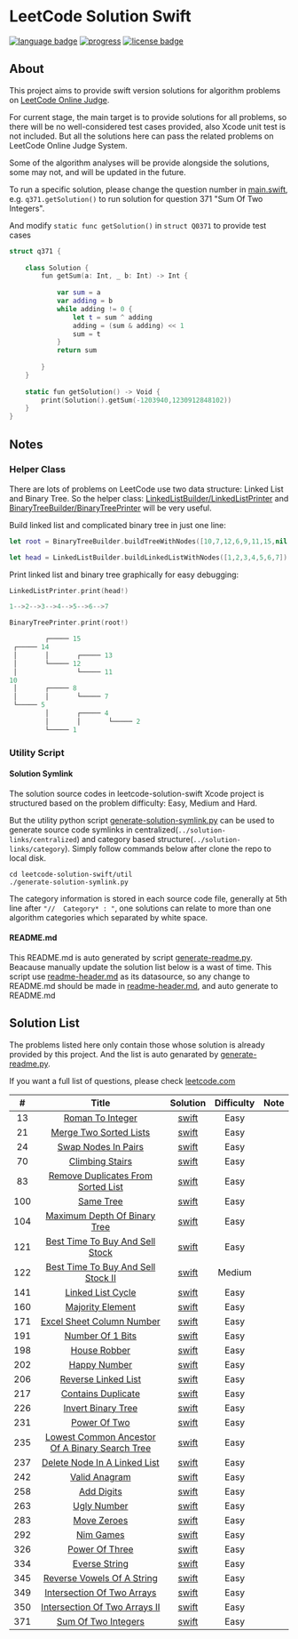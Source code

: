 # LeetCode Solution Swift 
[![language badge](https://img.shields.io/badge/language-swift%202.2-orange.svg)](https://github.com/apple/swift)
[![progress](https://img.shields.io/badge/progress-%20%20Updating%2032%2F354-green.svg)](https://github.com/wty21cn/leetcode-solution-swift#bit-manipulation)
[![license badge](https://img.shields.io/badge/license-MIT-blue.svg)](./LICENSE)

## About
This project aims to provide swift version solutions for algorithm problems on [LeetCode Online Judge](https://leetcode.com/problemset/algorithms/).

For current stage, the main target is to provide solutions for all problems, so there will be no well-considered test cases provided, also Xcode unit test is not included. But all the solutions here can pass the related problems on LeetCode Online Judge System.

Some of the algorithm analyses will be provide alongside the solutions, some may not, and will be updated in the future.

To run a specific solution, please change the question number in [main.swift](./leetcode-solution-swift/Shared/main.swift),  e.g. `q371.getSolution()` to run solution for question 371 "Sum Of Two Integers". 

And modify `static func getSolution()` in `struct Q0371` to provide test cases

```swift
struct q371 {
    
    class Solution {
        fun getSum(a: Int, _ b: Int) -> Int {
            
            var sum = a
            var adding = b
            while adding != 0 {
                let t = sum ^ adding
                adding = (sum & adding) << 1
                sum = t
            }
            return sum
            
        }
    }
    
    static fun getSolution() -> Void {
        print(Solution().getSum(-1203940,1230912848102))
    }
}
```

## Notes 
### Helper Class
There are lots of problems on LeetCode use two data structure: Linked List and Binary Tree. So the helper class: [LinkedListBuilder/LinkedListPrinter](./leetcode-solution-swift/Shared/LinkedListHelper.swift) and [BinaryTreeBuilder/BinaryTreePrinter](./leetcode-solution-swift/Shared/BinaryTreeHelper.swift) will be very useful.

Build linked list and complicated binary tree in just one line:

```swift
let root = BinaryTreeBuilder.buildTreeWithNodes([10,7,12,6,9,11,15,nil,3,8,nil,nil,nil,13,16])

let head = LinkedListBuilder.buildLinkedListWithNodes([1,2,3,4,5,6,7])
```

Print linked list and binary tree graphically for easy debugging:

```swift
LinkedListPrinter.print(head!)

1-->2-->3-->4-->5-->6-->7

BinaryTreePrinter.print(root!)

         ┌───── 15
 ┌───── 14
 │       │       ┌───── 13
 │       └───── 12
 │               └───── 11
10
 │       ┌───── 8
 │       │       └───── 7
 └───── 5
         │       ┌───── 4
         │       │       └───── 2
         └───── 1

```

### Utility Script
#### Solution Symlink

The solution source codes in leetcode-solution-swift Xcode project is structured based on the problem difficulty: Easy, Medium and Hard. 

But the utility python script [generate-solution-symlink.py](./util/generate-solution-symlink.py) can be used to generate source code symlinks in centralized(`../solution-links/centralized`) and category based structure(`../solution-links/category`). Simply follow commands below after clone the repo to local disk.

```shell
cd leetcode-solution-swift/util
./generate-solution-symlink.py

```
The category information is stored in each source code file, generally at 5th line after `"//  Category* : "`, one solutions can relate to more than one algorithm categories which separated by white space.

#### README.md

This README.md is auto generated by script [generate-readme.py](./util/generate-solution-symlink.py). Beacause manually update the solution list below is a wast of time. This script use [readme-header.md](./util/readme-header.md) as its datasource, so any change to README.md should be made in [readme-header.md](./util/readme-header.md), and auto generate to README.md

## Solution List
The problems listed here only contain those whose solution is already provided by this project. And the list is auto genarated by [generate-readme.py](./util/generate-solution-symlink.py). 

If you want a full list of questions, please check [leetcode.com](https://leetcode.com/problemset/algorithms/)

|   #   |       Title        |     Solution      |    Difficulty   |       Note       |
| :---: | :----------------: | :---------------: | :-------------: | :--------------: |
| 13 | [Roman To Integer](https://leetcode.com/problems/roman-to-integer) | [swift](./leetcode-swift/Easy/q013-roman-to-integer.swift) | Easy |  |
| 21 | [Merge Two Sorted Lists](https://leetcode.com/problems/merge-two-sorted-lists) | [swift](./leetcode-swift/Easy/q021-merge-two-sorted-lists.swift) | Easy |  |
| 24 | [Swap Nodes In Pairs](https://leetcode.com/problems/swap-nodes-in-pairs) | [swift](./leetcode-swift/Easy/q024-swap-nodes-in-pairs.swift) | Easy |  |
| 70 | [Climbing Stairs](https://leetcode.com/problems/climbing-stairs) | [swift](./leetcode-swift/Easy/q070-climbing-stairs.swift) | Easy |  |
| 83 | [Remove Duplicates From Sorted List](https://leetcode.com/problems/remove-duplicates-from-sorted-list) | [swift](./leetcode-swift/Easy/q083-remove-duplicates-from-sorted-list.swift) | Easy |  |
| 100 | [Same Tree](https://leetcode.com/problems/same-tree) | [swift](./leetcode-swift/Easy/q100-same-tree.swift) | Easy |  |
| 104 | [Maximum Depth Of Binary Tree](https://leetcode.com/problems/maximum-depth-of-binary-tree) | [swift](./leetcode-swift/Easy/q104-maximum-depth-of-binary-tree.swift) | Easy |  |
| 121 | [Best Time To Buy And Sell Stock](https://leetcode.com/problems/best-time-to-buy-and-sell-stock) | [swift](./leetcode-swift/Easy/q121-best-time-to-buy-and-sell-stock.swift) | Easy |  |
| 122 | [Best Time To Buy And Sell Stock II](https://leetcode.com/problems/best-time-to-buy-and-sell-stock-ii) | [swift](./leetcode-swift/Medium/q122-best-time-to-buy-and-sell-stock-ii.swift) | Medium |  |
| 141 | [Linked List Cycle](https://leetcode.com/problems/linked-list-cycle) | [swift](./leetcode-swift/Easy/q141-linked-list-cycle.swift) | Easy |  |
| 160 | [Majority Element](https://leetcode.com/problems/majority-element) | [swift](./leetcode-swift/Easy/q160-majority-element.swift) | Easy |  |
| 171 | [Excel Sheet Column Number](https://leetcode.com/problems/excel-sheet-column-number) | [swift](./leetcode-swift/Easy/q171-excel-sheet-column-number.swift) | Easy |  |
| 191 | [Number Of 1 Bits](https://leetcode.com/problems/number-of-1-bits) | [swift](./leetcode-swift/Easy/q191-number-of-1-bits.swift) | Easy |  |
| 198 | [House Robber](https://leetcode.com/problems/house-robber) | [swift](./leetcode-swift/Easy/q198-house-robber.swift) | Easy |  |
| 202 | [Happy Number](https://leetcode.com/problems/happy-number) | [swift](./leetcode-swift/Easy/q202-happy-number.swift) | Easy |  |
| 206 | [Reverse Linked List](https://leetcode.com/problems/reverse-linked-list) | [swift](./leetcode-swift/Easy/q206-reverse-linked-list.swift) | Easy |  |
| 217 | [Contains Duplicate](https://leetcode.com/problems/contains-duplicate) | [swift](./leetcode-swift/Easy/q217-contains-duplicate.swift) | Easy |  |
| 226 | [Invert Binary Tree](https://leetcode.com/problems/invert-binary-tree) | [swift](./leetcode-swift/Easy/q226-invert-binary-tree.swift) | Easy |  |
| 231 | [Power Of Two](https://leetcode.com/problems/power-of-two) | [swift](./leetcode-swift/Easy/q231-power-of-two.swift) | Easy |  |
| 235 | [Lowest Common Ancestor Of A Binary Search Tree](https://leetcode.com/problems/lowest-common-ancestor-of-a-binary-search-tree) | [swift](./leetcode-swift/Easy/q235-lowest-common-ancestor-of-a-binary-search-tree.swift) | Easy |  |
| 237 | [Delete Node In A Linked List](https://leetcode.com/problems/delete-node-in-a-linked-list) | [swift](./leetcode-swift/Easy/q237-delete-node-in-a-linked-list.swift) | Easy |  |
| 242 | [Valid Anagram](https://leetcode.com/problems/valid-anagram) | [swift](./leetcode-swift/Easy/q242-valid-anagram.swift) | Easy |  |
| 258 | [Add Digits](https://leetcode.com/problems/add-digits) | [swift](./leetcode-swift/Easy/q258-add-digits.swift) | Easy |  |
| 263 | [Ugly Number](https://leetcode.com/problems/ugly-number) | [swift](./leetcode-swift/Easy/q263-ugly-number.swift) | Easy |  |
| 283 | [Move Zeroes](https://leetcode.com/problems/move-zeroes) | [swift](./leetcode-swift/Easy/q283-move-zeroes.swift) | Easy |  |
| 292 | [Nim Games](https://leetcode.com/problems/nim-games) | [swift](./leetcode-swift/Easy/q292-nim-games.swift) | Easy |  |
| 326 | [Power Of Three](https://leetcode.com/problems/power-of-three) | [swift](./leetcode-swift/Easy/q326-power-of-three.swift) | Easy |  |
| 334 | [Everse String](https://leetcode.com/problems/everse-string) | [swift](./leetcode-swift/Easy/q334-everse-string.swift) | Easy |  |
| 345 | [Reverse Vowels Of A String](https://leetcode.com/problems/reverse-vowels-of-a-string) | [swift](./leetcode-swift/Easy/q345-reverse-vowels-of-a-string.swift) | Easy |  |
| 349 | [Intersection Of Two Arrays](https://leetcode.com/problems/Intersection-of-two-arrays) | [swift](./leetcode-swift/Easy/q349-Intersection-of-two-arrays.swift) | Easy |  |
| 350 | [Intersection Of Two Arrays II](https://leetcode.com/problems/intersection-of-two-arrays-ii) | [swift](./leetcode-swift/Easy/q350-intersection-of-two-arrays-ii.swift) | Easy |  |
| 371 | [Sum Of Two Integers](https://leetcode.com/problems/sum-of-two-integers) | [swift](./leetcode-swift/Easy/q371-sum-of-two-integers.swift) | Easy |  |
